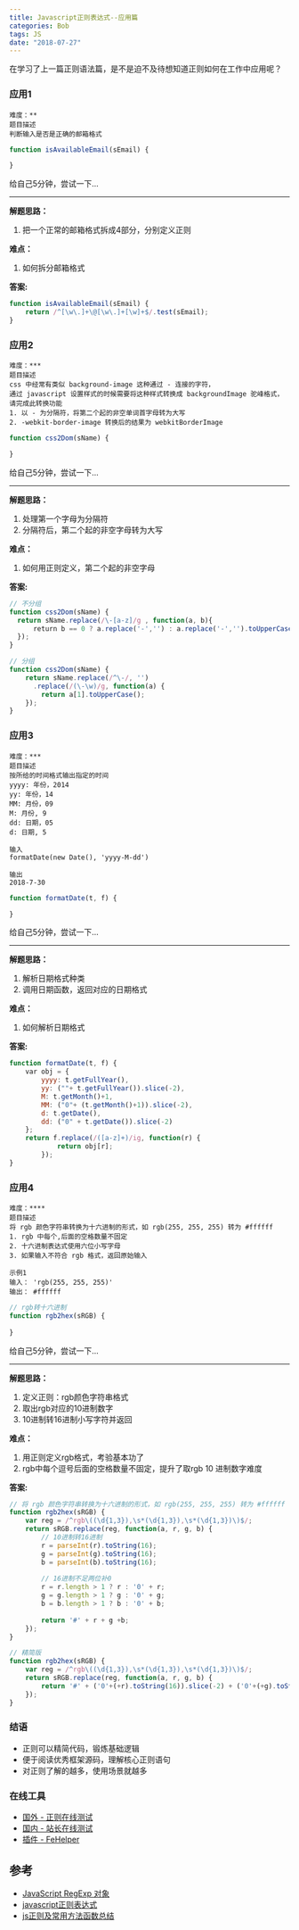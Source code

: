 ```yaml
---
title: Javascript正则表达式--应用篇
categories: Bob
tags: JS
date: "2018-07-27"
---
```

在学习了上一篇正则语法篇，是不是迫不及待想知道正则如何在工作中应用呢？
<!--more-->

### 应用1
```
难度：**
题目描述
判断输入是否是正确的邮箱格式

```
```javascript
function isAvailableEmail(sEmail) {

}
```

给自己5分钟，尝试一下...

---

**解题思路：**
1. 把一个正常的邮箱格式拆成4部分，分别定义正则

**难点：**
1. 如何拆分邮箱格式


**答案:**
```javascript
function isAvailableEmail(sEmail) {
    return /^[\w\.]+\@[\w\.]+[\w]+$/.test(sEmail);
}
```

### 应用2
```
难度：***
题目描述
css 中经常有类似 background-image 这种通过 - 连接的字符，
通过 javascript 设置样式的时候需要将这种样式转换成 backgroundImage 驼峰格式，
请完成此转换功能
1. 以 - 为分隔符，将第二个起的非空单词首字母转为大写
2. -webkit-border-image 转换后的结果为 webkitBorderImage

```
```javascript
function css2Dom(sName) {

}
```

给自己5分钟，尝试一下...

---

**解题思路：**
1. 处理第一个字母为分隔符
2. 分隔符后，第二个起的非空字母转为大写

**难点：**
1. 如何用正则定义，第二个起的非空字母


**答案:**
```javascript
// 不分组
function css2Dom(sName) {
  return sName.replace(/\-[a-z]/g , function(a, b){
      return b == 0 ? a.replace('-','') : a.replace('-','').toUpperCase();
  });
}
```

```javascript
// 分组
function css2Dom(sName) {
    return sName.replace(/^\-/, '')
      .replace(/(\-\w)/g, function(a) {
        return a[1].toUpperCase();
    });
}
```


### 应用3
```
难度：***
题目描述
按所给的时间格式输出指定的时间
yyyy: 年份，2014
yy: 年份，14
MM: 月份，09
M: 月份, 9
dd: 日期，05
d: 日期, 5

输入
formatDate(new Date(), 'yyyy-M-dd')

输出
2018-7-30
```
```javascript
function formatDate(t, f) {

}
```

给自己5分钟，尝试一下...

---

**解题思路：**
1. 解析日期格式种类
2. 调用日期函数，返回对应的日期格式

**难点：**
1. 如何解析日期格式


**答案:**
```javascript
function formatDate(t, f) {
    var obj = {
        yyyy: t.getFullYear(),
        yy: (""+ t.getFullYear()).slice(-2),
        M: t.getMonth()+1,
        MM: ("0"+ (t.getMonth()+1)).slice(-2),
        d: t.getDate(),
        dd: ("0" + t.getDate()).slice(-2)
    };
    return f.replace(/([a-z]+)/ig, function(r) {
            return obj[r];
        });
}
```

### 应用4
```
难度：****
题目描述
将 rgb 颜色字符串转换为十六进制的形式，如 rgb(255, 255, 255) 转为 #ffffff
1. rgb 中每个,后面的空格数量不固定
2. 十六进制表达式使用六位小写字母
3. 如果输入不符合 rgb 格式，返回原始输入

示例1
输入： 'rgb(255, 255, 255)'
输出： #ffffff
```
```javascript
// rgb转十六进制
function rgb2hex(sRGB) {
    
}
```

给自己5分钟，尝试一下...

---

**解题思路：**
1. 定义正则：rgb颜色字符串格式
2. 取出rgb对应的10进制数字
3. 10进制转16进制小写字符并返回

**难点：**
1. 用正则定义rgb格式，考验基本功了
2. rgb中每个逗号后面的空格数量不固定，提升了取rgb 10 进制数字难度

**答案:**
```javascript
// 将 rgb 颜色字符串转换为十六进制的形式，如 rgb(255, 255, 255) 转为 #ffffff
function rgb2hex(sRGB) {
    var reg = /^rgb\((\d{1,3}),\s*(\d{1,3}),\s*(\d{1,3})\)$/;
    return sRGB.replace(reg, function(a, r, g, b) {
        // 10进制转16进制
        r = parseInt(r).toString(16);
        g = parseInt(g).toString(16);
        b = parseInt(b).toString(16);
        
        // 16进制不足两位补0
        r = r.length > 1 ? r : '0' + r;
        g = g.length > 1 ? g : '0' + g;
        b = b.length > 1 ? b : '0' + b;
        
        return '#' + r + g +b;
    });
}
```

```javascript
// 精简版
function rgb2hex(sRGB) {
    var reg = /^rgb\((\d{1,3}),\s*(\d{1,3}),\s*(\d{1,3})\)$/;
    return sRGB.replace(reg, function(a, r, g, b) {
        return '#' + ('0'+(+r).toString(16)).slice(-2) + ('0'+(+g).toString(16)).slice(-2) + ('0'+(+b).toString(16)).slice(-2);
    });
}
```





### 结语
- 正则可以精简代码，锻炼基础逻辑
- 便于阅读优秀框架源码，理解核心正则语句
- 对正则了解的越多，使用场景就越多

### 在线工具

- [国外 - 正则在线测试](https://regexr.com/)
- [国内 - 站长在线测试](http://tool.chinaz.com/regex/)
- [插件 - FeHelper](https://www.baidufe.com/fehelper)

## 参考
- [JavaScript RegExp 对象](http://www.w3school.com.cn/jsref/jsref_obj_regexp.asp)
- [javascript正则表达式](https://www.baidufe.com/item/eb10deb92f2c05ca32cf.html)
- [js正则及常用方法函数总结](https://www.cnblogs.com/myzhibie/p/4365142.html)